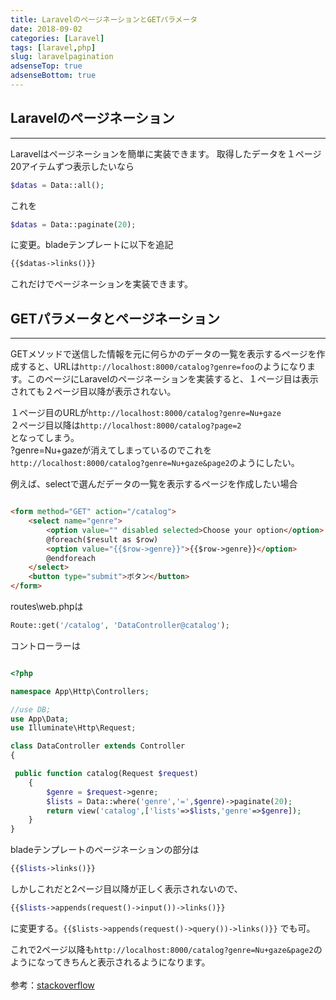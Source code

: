 ```yaml
---
title: LaravelのページネーションとGETパラメータ
date: 2018-09-02
categories: [Laravel]
tags: [laravel,php]
slug: laravelpagination
adsenseTop: true
adsenseBottom: true
---
```


## Laravelのページネーション
---

Laravelはページネーションを簡単に実装できます。
取得したデータを１ページ20アイテムずつ表示したいなら
```php
$datas = Data::all();
```

これを

```php
$datas = Data::paginate(20);
```

に変更。bladeテンプレートに以下を追記

```html
{{$datas->links()}}
```

これだけでページネーションを実装できます。  

## GETパラメータとページネーション
---

GETメソッドで送信した情報を元に何らかのデータの一覧を表示するページを作成すると、URLは`http://localhost:8000/catalog?genre=foo`のようになります。このページにLaravelのページネーションを実装すると、１ページ目は表示されても２ページ目以降が表示されない。


１ページ目のURLが`http://localhost:8000/catalog?genre=Nu+gaze`  
２ページ目以降は`http://localhost:8000/catalog?page=2`  
となってしまう。  
?genre=Nu+gazeが消えてしまっているのでこれを`http://localhost:8000/catalog?genre=Nu+gaze&page2`のようにしたい。

例えば、selectで選んだデータの一覧を表示するページを作成したい場合

```html

<form method="GET" action="/catalog">
	<select name="genre">
		<option value="" disabled selected>Choose your option</option>
		@foreach($result as $row)
		<option value="{{$row->genre}}">{{$row->genre}}</option>
		@endforeach
	</select>
	<button type="submit">ボタン</button>
</form>

```

routes\web.phpは

```php
Route::get('/catalog', 'DataController@catalog');
```

コントローラーは

```php

<?php

namespace App\Http\Controllers;

//use DB;
use App\Data;
use Illuminate\Http\Request;

class DataController extends Controller
{

 public function catalog(Request $request)
    {
        $genre = $request->genre;
        $lists = Data::where('genre','=',$genre)->paginate(20);
        return view('catalog',['lists'=>$lists,'genre'=>$genre]);
	}
}

```

bladeテンプレートのページネーションの部分は

```php
{{$lists->links()}}
```

しかしこれだと2ページ目以降が正しく表示されないので、

```php
{{$lists->appends(request()->input())->links()}}
```

に変更する。`{{$lists->appends(request()->query())->links()}}` でも可。

これで2ページ以降も`http://localhost:8000/catalog?genre=Nu+gaze&page2`のようになってきちんと表示されるようになります。<br><br>
参考：[stackoverflow](https://stackoverflow.com/questions/17159273/laravel-pagination-links-not-including-other-get-parameters)